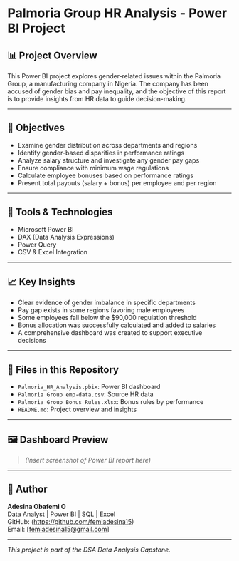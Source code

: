 
# Palmoria Group HR Analysis - Power BI Project

## 📊 Project Overview

This Power BI project explores gender-related issues within the Palmoria Group, a manufacturing company in Nigeria. The company has been accused of gender bias and pay inequality, and the objective of this report is to provide insights from HR data to guide decision-making.

---

## 🎯 Objectives

- Examine gender distribution across departments and regions
- Identify gender-based disparities in performance ratings
- Analyze salary structure and investigate any gender pay gaps
- Ensure compliance with minimum wage regulations
- Calculate employee bonuses based on performance ratings
- Present total payouts (salary + bonus) per employee and per region

---

## 🧰 Tools & Technologies

- Microsoft Power BI
- DAX (Data Analysis Expressions)
- Power Query
- CSV & Excel Integration

---

## 📈 Key Insights

- Clear evidence of gender imbalance in specific departments
- Pay gap exists in some regions favoring male employees
- Some employees fall below the $90,000 regulation threshold
- Bonus allocation was successfully calculated and added to salaries
- A comprehensive dashboard was created to support executive decisions

---

## 📁 Files in this Repository

- `Palmoria_HR_Analysis.pbix`: Power BI dashboard
- `Palmoria Group emp-data.csv`: Source HR data
- `Palmoria Group Bonus Rules.xlsx`: Bonus rules by performance
- `README.md`: Project overview and insights

---

## 🖼 Dashboard Preview

> *(Insert screenshot of Power BI report here)*

---

## 👤 Author

**Adesina Obafemi O**  
Data Analyst | Power BI | SQL | Excel  
GitHub: (https://github.com/femiadesina15)  
Email: [femiadesina15@gmail.com]

---

*This project is part of the DSA Data Analysis Capstone.*
